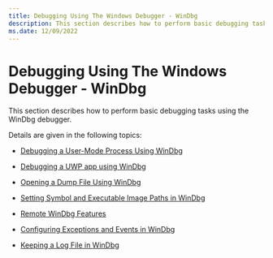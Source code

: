 ```yaml
---
title: Debugging Using The Windows Debugger - WinDbg
description: This section describes how to perform basic debugging tasks using WinDbg.
ms.date: 12/09/2022
---
```


# Debugging Using The Windows Debugger - WinDbg

This section describes how to perform basic debugging tasks using the WinDbg debugger.

Details are given in the following topics:

-   [Debugging a User-Mode Process Using WinDbg](debugging-a-user-mode-process-using-windbg.md)

-   [Debugging a UWP app using WinDbg](debugging-a-uwp-app-using-windbg.md)

-   [Opening a Dump File Using WinDbg](opening-a-crash-dump-file-using-windbg.md)

-   [Setting Symbol and Executable Image Paths in WinDbg](setting-symbol-and-source-paths-in-windbg.md)

-   [Remote WinDbg Features](remote-debugging-using-windbg.md)

-   [Configuring Exceptions and Events in WinDbg](configuring-exceptions-and-events-in-windbg.md)

-   [Keeping a Log File in WinDbg](keeping-a-log-file-in-windbg.md)

 

 